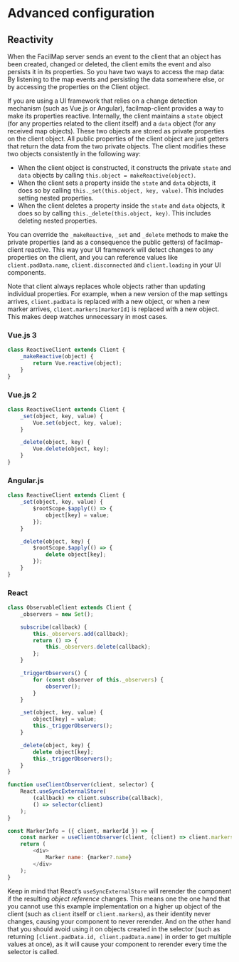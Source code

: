 # Advanced configuration

## Reactivity

When the FacilMap server sends an event to the client that an object has been created, changed or deleted, the client emits the
event and also persists it in its properties. So you have two ways to access the map data: By listening to the map events and
persisting the data somewhere else, or by accessing the properties on the Client object.

If you are using a UI framework that relies on a change detection mechanism (such as Vue.js or Angular), facilmap-client provides
a way to make its properties reactive. Internally, the client maintains a `state` object (for any properties related to the client
itself) and a `data` object (for any received map objects). These two objects are stored as private properties on the client object.
All public properties of the client object are just getters that return the data from the two private objects. The client modifies
these two objects consistently in the following way:
* When the client object is constructed, it constructs the private `state` and `data` objects by calling
  `this.object = makeReactive(object)`.
* When the client sets a property inside the `state` and `data` objects, it does so by calling `this._set(this.object, key, value)`.
  This includes setting nested properties.
* When the client deletes a property inside the `state` and `data` objects, it does so by calling `this._delete(this.object, key)`.
  This includes deleting nested properties.

You can override the `_makeReactive`, `_set` and `_delete` methods to make the private properties (and as a consequence the public
getters) of facilmap-client reactive. This way your UI framework will detect changes to any properties on the client, and you can
reference values like `client.padData.name`, `client.disconnected` and `client.loading` in your UI components.

Note that client always replaces whole objects rather than updating individual properties. For example, when a new version of the map settings arrives, `client.padData` is replaced with a new object, or when a new marker arrives, `client.markers[markerId]` is replaced with a new object. This makes deep watches unnecessary in most cases.

### Vue.js 3

```javascript
class ReactiveClient extends Client {
	_makeReactive(object) {
		return Vue.reactive(object);
	}
}
```

### Vue.js 2

```javascript
class ReactiveClient extends Client {
	_set(object, key, value) {
		Vue.set(object, key, value);
	}

	_delete(object, key) {
		Vue.delete(object, key);
	}
}
```

### Angular.js

```javascript
class ReactiveClient extends Client {
	_set(object, key, value) {
		$rootScope.$apply(() => {
			object[key] = value;
		});
	}

	_delete(object, key) {
		$rootScope.$apply(() => {
			delete object[key];
		});
	}
}
```

### React

```javascript
class ObservableClient extends Client {
	_observers = new Set();

	subscribe(callback) {
		this._observers.add(callback);
		return () => {
			this._observers.delete(callback);
		};
	}

	_triggerObservers() {
		for (const observer of this._observers) {
			observer();
		}
	}

	_set(object, key, value) {
		object[key] = value;
		this._triggerObservers();
	}

	_delete(object, key) {
		delete object[key];
		this._triggerObservers();
	}
}

function useClientObserver(client, selector) {
	React.useSyncExternalStore(
		(callback) => client.subscribe(callback),
		() => selector(client)
	);
}

const MarkerInfo = ({ client, markerId }) => {
	const marker = useClientObserver(client, (client) => client.markers[markerId]);
	return (
		<div>
			Marker name: {marker?.name}
		</div>
	);
}
```

Keep in mind that React’s `useSyncExternalStore` will rerender the component if the resulting _object reference_ changes.
This means one the one hand that you cannot use this example implementation on a higher up object of the client (such as
`client` itself or `client.markers`), as their identity never changes, causing your component to never rerender. And on
the other hand that you should avoid using it on objects created in the selector (such as returning
`[client.padData.id, client.padData.name]` in order to get multiple values at once), as it will cause your component to
rerender every time the selector is called.